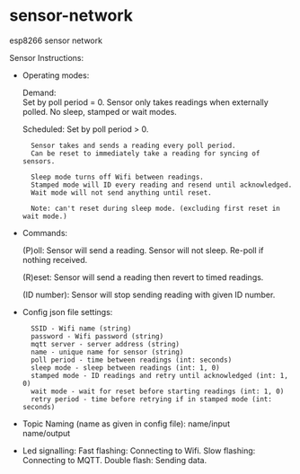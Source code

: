# sensor-network
esp8266 sensor network

Sensor Instructions:

* Operating modes:
 
	Demand:    
		Set by poll period = 0.
		Sensor only takes readings when externally polled.
		No sleep, stamped or wait modes.
        
	Scheduled: 
		Set by poll period > 0.

		Sensor takes and sends a reading every poll period.
		Can be reset to immediately take a reading for syncing of sensors.
 
		Sleep mode turns off Wifi between readings.
		Stamped mode will ID every reading and resend until acknowledged.
		Wait mode will not send anything until reset.
        
		Note: can't reset during sleep mode. (excluding first reset in wait mode.)
  
* Commands:              
	
	(P)oll:
		Sensor will send a reading.
		Sensor will not sleep.
		Re-poll if nothing received.

	(R)eset:
		Sensor will send a reading then revert to timed readings.

	(ID number):
		Sensor will stop sending reading with given ID number.
          
* Config json file settings:

		SSID - Wifi name (string)
		password - Wifi password (string)
		mqtt server - server address (string)
		name - unique name for sensor (string)
		poll period - time between readings (int: seconds)
		sleep mode - sleep between readings (int: 1, 0) 
		stamped mode - ID readings and retry until acknowledged (int: 1, 0)
		wait mode - wait for reset before starting readings (int: 1, 0)
		retry period - time before retrying if in stamped mode (int: seconds)
					
* Topic Naming (name as given in config file):
		name/input                 
		name/output

* Led signalling:
		Fast flashing:   Connecting to Wifi.
		Slow flashing:   Connecting to MQTT.
		Double flash:    Sending data.
 

 
